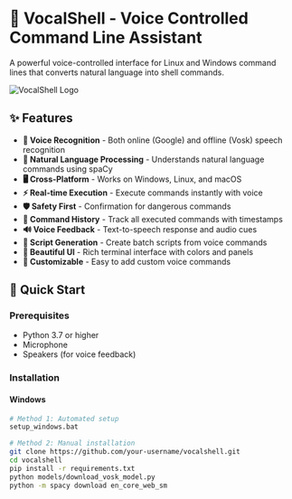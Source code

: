 # 🎤 VocalShell - Voice Controlled Command Line Assistant

A powerful voice-controlled interface for Linux and Windows command lines that converts natural language into shell commands.

![VocalShell Logo](assets/icons/microphone.png)

## ✨ Features

- **🎤 Voice Recognition** - Both online (Google) and offline (Vosk) speech recognition
- **🧠 Natural Language Processing** - Understands natural language commands using spaCy
- **🖥️ Cross-Platform** - Works on Windows, Linux, and macOS
- **⚡ Real-time Execution** - Execute commands instantly with voice
- **🛡️ Safety First** - Confirmation for dangerous commands
- **📜 Command History** - Track all executed commands with timestamps
- **🔊 Voice Feedback** - Text-to-speech response and audio cues
- **📝 Script Generation** - Create batch scripts from voice commands
- **🎨 Beautiful UI** - Rich terminal interface with colors and panels
- **🔧 Customizable** - Easy to add custom voice commands

## 🚀 Quick Start

### Prerequisites

- Python 3.7 or higher
- Microphone
- Speakers (for voice feedback)

### Installation

#### Windows
```bash
# Method 1: Automated setup
setup_windows.bat

# Method 2: Manual installation
git clone https://github.com/your-username/vocalshell.git
cd vocalshell
pip install -r requirements.txt
python models/download_vosk_model.py
python -m spacy download en_core_web_sm